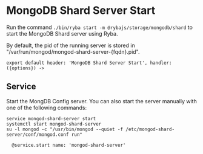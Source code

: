 
# MongoDB Shard Server Start

Run the command `./bin/ryba start -m @rybajs/storage/mongodb/shard` to start the 
MongoDB Shard server using Ryba.

By default, the pid of the running server is stored in
"/var/run/mongod/mongod-shard-server-{fqdn}.pid".

    export default header: 'MongoDB Shard Server Start', handler: ({options}) ->

## Service

Start the MongDB Config server. You can also start the server manually with one of the
following commands:

```
service mongod-shard-server start
systemctl start mongod-shard-server
su -l mongod -c "/usr/bin/mongod --quiet -f /etc/mongod-shard-server/conf/mongod.conf run"
```

      @service.start name: 'mongod-shard-server'
